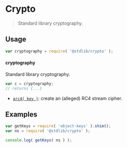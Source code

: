<!--

@license Apache-2.0

Copyright (c) 2018 The Stdlib Authors.

Licensed under the Apache License, Version 2.0 (the "License");
you may not use this file except in compliance with the License.
You may obtain a copy of the License at

   http://www.apache.org/licenses/LICENSE-2.0

Unless required by applicable law or agreed to in writing, software
distributed under the License is distributed on an "AS IS" BASIS,
WITHOUT WARRANTIES OR CONDITIONS OF ANY KIND, either express or implied.
See the License for the specific language governing permissions and
limitations under the License.

-->

# Crypto

> Standard library cryptography.

<section class="usage">

## Usage

```javascript
var cryptography = require( '@stdlib/crypto' );
```

#### cryptography

Standard library cryptography.

```javascript
var c = cryptography;
// returns {...}
```

<!-- <toc pattern="*"> -->

<div class="namespace-toc">

-   <span class="signature">[`arc4( key )`][@stdlib/crypto/arc4]</span><span class="delimiter">: </span><span class="description">create an (alleged) RC4 stream cipher.</span>

</div>

<!-- </toc> -->

</section>

<!-- /.usage -->

<section class="examples">

## Examples

<!-- TODO: better examples -->

<!-- eslint no-undef: "error" -->

```javascript
var getKeys = require( 'object-keys' ).shim();
var ns = require( '@stdlib/crypto' );

console.log( getKeys( ns ) );
```

</section>

<!-- /.examples -->

<section class="links">

<!-- <toc-links> -->

[@stdlib/crypto/arc4]: https://github.com/stdlib-js/stdlib/tree/develop/lib/node_modules/%40stdlib/crypto/arc4

<!-- </toc-links> -->

</section>

<!-- /.links -->
